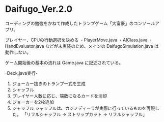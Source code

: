 # Daifugo_Ver.2.0
コーディングの勉強をかねて作成したトランプゲーム「大富豪」のコンソールアプリ。

プレイヤー、CPUの行動選択を決める
・PlayerMove.java
・AIClass.java
・HandEvaluator.java
などが未実装のため、メインの DaifugoSimulation.java は動作しない。

ゲーム開始後の基本の流れは Game.java に記述されている。

-Deck.java実行-
1. ジョーカー抜きのトランプ一式を生成
2. シャッフル
3. プレイヤー人数に応じ、端数になるカードを消却
4. ジョーカーを2枚追加
5. シャッフル
シャッフルは、カジノディーラが実際に行っているものを再現した。
「リフルシャッフル → ストリップカット → リフルシャッフル」
